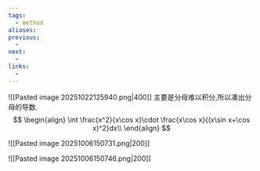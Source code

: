 ```yaml
---
tags:
  - method
aliases:
previous:
  - 
next:
  - 
links:
  -
---
```



![[Pasted image 20251022125940.png|400]]
主要是分母难以积分,所以凑出分母的导数.
$$
\begin{align}
\int \frac{x^2}{x\cos x}\cdot \frac{x\cos x}{(x\sin x+\cos x)^2}dx\\
\end{align}
$$




![[Pasted image 20251006150731.png|200]]

![[Pasted image 20251006150746.png|200]]
